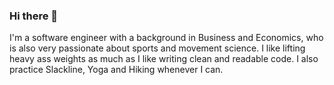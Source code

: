 ### Hi there 👋

I'm a software engineer with a background in Business and Economics, who is also very passionate about sports and movement science.
I like lifting heavy ass weights as much as I like writing clean and readable code.
I also practice Slackline, Yoga and Hiking whenever I can.


